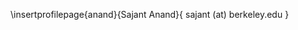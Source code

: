 \insertprofilepage{anand}{Sajant Anand}{ sajant (at) berkeley.edu }

<!--# Publications -->

<!-- \publist{https://arxiv.org/a/soejima_t_1.html} -->
